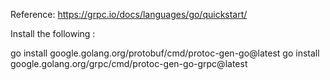 Reference: https://grpc.io/docs/languages/go/quickstart/

Install the following :

go install google.golang.org/protobuf/cmd/protoc-gen-go@latest
go install google.golang.org/grpc/cmd/protoc-gen-go-grpc@latest


